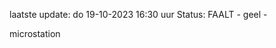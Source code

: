 laatste update: 
do 19-10-2023 16:30   uur 
Status: FAALT - geel - 
<div class="service Y">microstation</div>